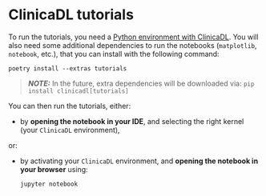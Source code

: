 # ClinicaDL tutorials

To run the tutorials, you need a [Python environment with ClinicaDL](https://clinicadl.readthedocs.io/en/latest/installation.html).
You will also need some additional dependencies to run the notebooks (`matplotlib`, `notebook`, etc.), that you can install
with the following command:

```
poetry install --extras tutorials
````

> **_NOTE:_** In the future, extra dependencies will be downloaded via: ```pip install clinicadl[tutorials]```

You can then run the tutorials, either:

- by **opening the notebook in your IDE**, and selecting the right kernel (your `ClinicaDL` environment),

or:

- by activating your `ClinicaDL` environment, and **opening the notebook in your browser** using:

    ```
    jupyter notebook
    ```